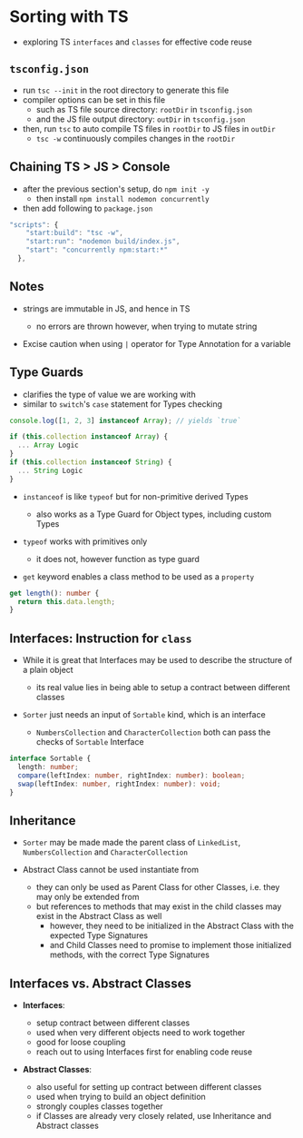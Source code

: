 # Sorting with TS

- exploring TS `interfaces` and `classes` for effective code reuse

## `tsconfig.json`

- run `tsc --init` in the root directory to generate this file
- compiler options can be set in this file
  - such as TS file source directory: `rootDir` in `tsconfig.json`
  - and the JS file output directory: `outDir` in `tsconfig.json`
- then, run `tsc` to auto compile TS files in `rootDir` to JS files in `outDir`
  - `tsc -w` continuously compiles changes in the `rootDir`

## Chaining TS > JS > Console

- after the previous section's setup, do `npm init -y`
  - then install `npm install nodemon concurrently`
- then add following to `package.json`

```js
"scripts": {
    "start:build": "tsc -w",
    "start:run": "nodemon build/index.js",
    "start": "concurrently npm:start:*"
  },
```

## Notes

- strings are immutable in JS, and hence in TS

  - no errors are thrown however, when trying to mutate string

- Excise caution when using `|` operator for Type Annotation for a variable

## Type Guards

- clarifies the type of value we are working with
- similar to `switch`'s `case` statement for Types checking

```ts
console.log([1, 2, 3] instanceof Array); // yields `true`

if (this.collection instanceof Array) {
  ... Array Logic
}
if (this.collection instanceof String) {
  ... String Logic
}
```

- `instanceof` is like `typeof` but for non-primitive derived Types
  - also works as a Type Guard for Object types, including custom Types
- `typeof` works with primitives only

  - it does not, however function as type guard

- `get` keyword enables a class method to be used as a `property`

```ts
get length(): number {
  return this.data.length;
}
```

## Interfaces: Instruction for `class`

- While it is great that Interfaces may be used to describe the structure of a plain object

  - its real value lies in being able to setup a contract between different classes

- `Sorter` just needs an input of `Sortable` kind, which is an interface
  - `NumbersCollection` and `CharacterCollection` both can pass the checks of `Sortable` Interface

```ts
interface Sortable {
  length: number;
  compare(leftIndex: number, rightIndex: number): boolean;
  swap(leftIndex: number, rightIndex: number): void;
}
```

## Inheritance

- `Sorter` may be made made the parent class of `LinkedList`, `NumbersCollection` and `CharacterCollection`

- Abstract Class cannot be used instantiate from
  - they can only be used as Parent Class for other Classes, i.e. they may only be extended from
  - but references to methods that may exist in the child classes may exist in the Abstract Class as well
    - however, they need to be initialized in the Abstract Class with the expected Type Signatures
    - and Child Classes need to promise to implement those initialized methods, with the correct Type Signatures

## Interfaces vs. Abstract Classes

- **Interfaces**:

  - setup contract between different classes
  - used when very different objects need to work together
  - good for loose coupling
  - reach out to using Interfaces first for enabling code reuse

- **Abstract Classes**:
  - also useful for setting up contract between different classes
  - used when trying to build an object definition
  - strongly couples classes together
  - if Classes are already very closely related, use Inheritance and Abstract classes
